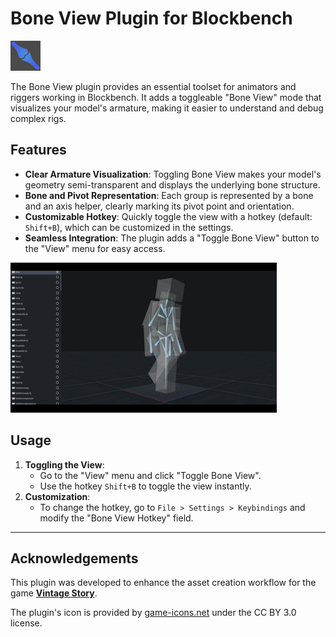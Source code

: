 # Bone View Plugin for Blockbench

![Bone View Icon](icon.png)

The Bone View plugin provides an essential toolset for animators and riggers working in Blockbench. It adds a toggleable "Bone View" mode that visualizes your model's armature, making it easier to understand and debug complex rigs.

## Features

-   **Clear Armature Visualization**: Toggling Bone View makes your model's geometry semi-transparent and displays the underlying bone structure.
-   **Bone and Pivot Representation**: Each group is represented by a bone and an axis helper, clearly marking its pivot point and orientation.
-   **Customizable Hotkey**: Quickly toggle the view with a hotkey (default: `Shift+B`), which can be customized in the settings.
-   **Seamless Integration**: The plugin adds a "Toggle Bone View" button to the "View" menu for easy access.

![Example](animation.gif)

## Usage

1.  **Toggling the View**: 
    * Go to the "View" menu and click "Toggle Bone View".
    * Use the hotkey `Shift+B` to toggle the view instantly.
2.  **Customization**:
    * To change the hotkey, go to `File > Settings > Keybindings` and modify the "Bone View Hotkey" field.

---

## Acknowledgements

This plugin was developed to enhance the asset creation workflow for the game **[Vintage Story](https://www.vintagestory.at/)**.

The plugin's icon is provided by [game-icons.net](https://game-icons.net/) under the CC BY 3.0 license.
